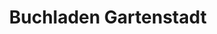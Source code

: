 ---
title: "Buchladen Gartenstadt"
url: /ludwigshafen-am-rhein/buchladen-gartenstadt/
shop: Bücher
---